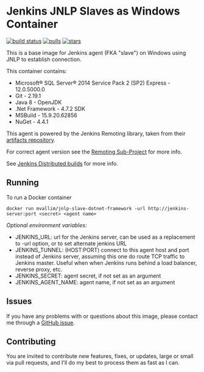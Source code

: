 # Jenkins JNLP Slaves as Windows Container

[![build status](https://img.shields.io/appveyor/ci/mvallim/jnlp-slave-dotnet-framework.svg)](https://ci.appveyor.com/project/mvallim/jnlp-slave-dotnet-framework "build status") [![pulls](https://img.shields.io/docker/pulls/mvallim/jnlp-slave-dotnet-framework.svg "pulls")](https://img.shields.io/docker/pulls/mvallim/jnlp-slave-dotnet-framework.svg) [![stars](https://img.shields.io/docker/stars/mvallim/jnlp-slave-dotnet-framework.svg "stars")](https://img.shields.io/docker/stars/mvallim/jnlp-slave-dotnet-framework.svg)

This is a base image for Jenkins agent (FKA "slave") on Windows using JNLP to establish connection.

This container contains:

* Microsoft® SQL Server® 2014 Service Pack 2 (SP2) Express - 12.0.5000.0
* Git - 2.19.1
* Java 8 - OpenJDK
* .Net Framework - 4.7.2 SDK
* MSBuild - 15.9.20.62856
* NuGet - 4.4.1

This agent is powered by the Jenkins Remoting library, taken from their [artifacts repository](https://repo.jenkins-ci.org/public/org/jenkins-ci/main/remoting/).

For correct agent version see the [Remoting Sub-Project](https://github.com/jenkinsci/remoting/blob/master/CHANGELOG.md) for more info.

See [Jenkins Distributed builds](https://wiki.jenkins-ci.org/display/JENKINS/Distributed+builds) for more info.

## Running

To run a Docker container

```
docker run mvallim/jnlp-slave-dotnet-framework -url http://jenkins-server:port <secret> <agent name>
```


*Optional environment variables:*

* JENKINS_URL: url for the Jenkins server, can be used as a replacement to -url option, or to set alternate jenkins URL
* JENKINS_TUNNEL: (HOST:PORT) connect to this agent host and port instead of Jenkins server, assuming this one do route TCP traffic to Jenkins master. Useful when when Jenkins runs behind a load balancer, reverse proxy, etc.
* JENKINS_SECRET: agent secret, if not set as an argument
* JENKINS_AGENT_NAME: agent name, if not set as an argument

## Issues

If you have any problems with or questions about this image, please contact me through a [GitHub issue](https://github.com/mvallim/jnlp-slave-dotnet-framework).

## Contributing

You are invited to contribute new features, fixes, or updates, large or small via pull requests, and I'll do my best to process them as fast as I can.
